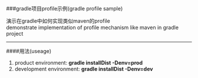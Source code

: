 ###gradle项目profile示例(gradle profile sample)

演示在gradle中如何实现类似maven的profile  
demonstrate implementation of profile mechanism like maven in gradle project

--- 

####用法(useage)  
1. product environment: **gradle installDist -Denv=prod** 
2. development environment: **gradle installDist -Denv=dev**  
